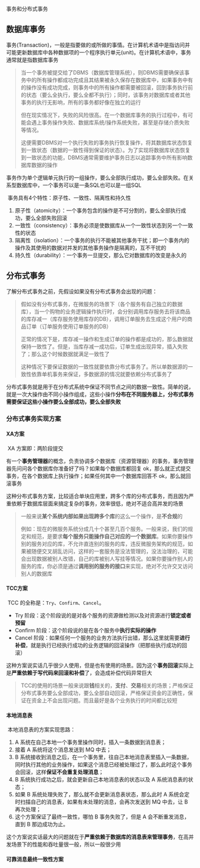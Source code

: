事务和分布式事务

## 数据库事务

​	事务(Transaction)，一般是指要做的或所做的事情。在计算机术语中是指访问并可能更新数据库中各种数据项的一个程序执行单元(unit)。在计算机术语中，事务通常就是指数据库事务

> ​	当一个事务被提交给了DBMS（数据库管理系统），则DBMS需要确保该事务中的所有操作都成功完成且其结果被永久保存在数据库中，如果事务中有的操作没有成功完成，则事务中的所有操作都需要被回滚，回到事务执行前的状态（要么全执行，要么全都不执行）；同时，该事务对数据库或者其他事务的执行无影响，所有的事务都好像在独立的运行
>
> ​	但在现实情况下，失败的风险很高。在一个数据库事务的执行过程中，有可能会遇上事务操作失败、数据库系统/操作系统失败，甚至是存储介质失败等情况。
>
> ​	这便需要DBMS对一个执行失败的事务执行恢复操作，将其数据库状态恢复到一致状态（数据的一致性得到保证的状态）。为了实现将数据库状态恢复到一致状态的功能，DBMS通常需要维护事务日志以追踪事务中所有影响数据库数据的操作

​	事务作为单个逻辑单元执行的一组操作，要么全部执行成功，要么全部失败。在关系型数据库中，一个事务可以是一条SQL也可以是一组SQL

​	事务具有4个特性：原子性、一致性、隔离性和持久性

1. 原子性（atomicity）：一个事务包含的操作是不可分割的，要么全部执行成功，要么全部失败回滚
2. 一致性（consistency）：事务必须是使数据库从一个一致性状态到另一个一致性的状态
3. 隔离性（isolation）：一个事务的执行不能被其他事务干扰；即一个事务内的操作及其使用的数据对并发的其他事务操作是隔离的，互不干扰的
4. 持久性（durability）：一个事务一旦提交，那么它对数据库的改变是永久的



## 分布式事务

了解分布式事务之前，先假设如果没有分布式事务会出现的问题：

> ​	假如没有分布式事务，在微服务的场景下（各个服务有自己独立的数据库），当一个购物的业务逻辑操作执行时，会分别调用库存服务去将该商品的库存减一（库存服务使用库存的DB），调用订单服务去生成这个用户的商品订单（订单服务使用订单服务的DB）
>
> ​	正常的情况下是，库存减一操作和生成订单的操作都是成功的，那么数据就保持一致性了。但是，当库存减一成功后，订单生成出现异常，插入失败了；那么这个时候数据就满足一致性了
>
> ​	这种情况下要保证数据的一致性就要依靠分布式事务了。所以单数据源的一致性依靠单机事务来保证，多数据源的情况就要依赖分布式事务了

​	分布式事务就是用于在分布式系统中保证不同节点之间的数据一致性。简单的说，就是一次大操作由不同小操作组成，这些小操作**分布在不同服务器上，分布式事务需要保证这些小操作要么全部成功，要么全部失败**



### 分布式事务实现方案

#### XA方案

​		 XA 方案即：两阶段提交

​		有一个**事务管理器**的概念，负责协调多个数据库（资源管理器）的事务，事务管理器先问问各个数据库你准备好了吗？如果每个数据库都回复 ok，那么就正式提交事务，在各个数据库上执行操作；如果任何其中一个数据库回答不 ok，那么就回滚事务

​		这种分布式事务方案，比较适合单块应用里，跨多个库的分布式事务，而且因为严重依赖于数据库层面来搞定复杂的事务，效率很低，绝对不适合高并发的场景

> ​		一般来说**某个系统内部如果出现跨多个库**的这么一个操作，是**不合规**的
>
> ​		例如：现在的微服务系统分成几十个甚至几百个服务。一般来说，我们的规定和规范，是要求**每个服务只能操作自己对应的一个数据库**。如果你要操作别的服务对应的库，不允许直连别的服务的库，违反微服务架构的规范，如果被随便交叉胡乱访问，这样的一套服务是没法管理的，没法治理的，可能会出现数据被别人改错，自己的库被别人写挂等情况。如果你要操作别人的服务的库，你必须是通过**调用别的服务的接口**来实现，绝对不允许交叉访问别人的数据库



#### TCC方案

​		TCC 的全称是：`Try`、`Confirm`、`Cancel`。

- Try 阶段：这个阶段说的是对各个服务的资源做检测以及对资源进行**锁定或者预留**
- Confirm 阶段：这个阶段说的是在各个服务中**执行实际的操作**
- Cancel 阶段：如果任何一个服务的业务方法执行出错，那么这里就需要**进行补偿**，就是执行已经执行成功的业务逻辑的回滚操作（把那些执行成功的回滚）



​		这种方案说实话几乎很少人使用，但是也有使用的场景。因为这个**事务回滚**实际上是**严重依赖于写代码来回滚和补偿**了，会造成补偿代码异常巨大

> ​		TCC的使用的场景一般来说跟**钱**相关的，**支付**、**交易**相关的场景；严格保证分布式事务要么全部成功，要么全部自动回滚，严格保证资金的正确性，保证在资金上不会出现问题。而且最好是各个业务执行的时间都比较短



#### 本地消息表

​		本地消息表的方案实现思路：

1. A 系统在自己本地一个事务里操作同时，插入一条数据到消息表；
2. 接着 A 系统将这个消息发送到 MQ 中去；
3. B 系统接收到消息之后，在一个事务里，往自己本地消息表里插入一条数据，同时执行其他的业务操作，如果这个消息已经被处理过了，那么此时这个事务会回滚，这样**保证不会重复处理消息**；
4. B 系统执行成功之后，就会更新自己本地消息表的状态以及 A 系统消息表的状态；
5. 如果 B 系统处理失败了，那么就不会更新消息表状态，那么此时 A 系统会定时扫描自己的消息表，如果有未处理的消息，会再次发送到 MQ 中去，让 B 再次处理；
6. 这个方案保证了最终一致性，哪怕 B 事务失败了，但是 A 会不断重发消息，直到 B 那边成功为止。



​		这个方案说实话最大的问题就在于**严重依赖于数据库的消息表来管理事务**，在高并发场景下的性能和吞吐量很一般，所以一般很少用



#### 可靠消息最终一致性方案

